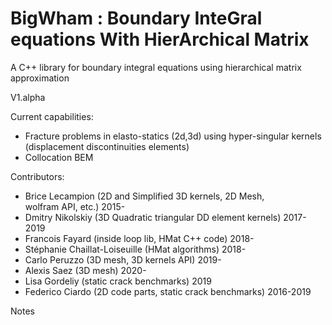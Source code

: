 #  BigWham : Boundary InteGral equations With HierArchical Matrix


A C++ library for boundary integral equations using hierarchical matrix approximation


V1.alpha  

Current capabilities: 

- Fracture problems in elasto-statics (2d,3d) using hyper-singular kernels (displacement discontinuities elements)
- Collocation BEM

Contributors:
- Brice Lecampion (2D and Simplified 3D kernels, 2D Mesh,  
wolfram API, etc.)  2015-
- Dmitry Nikolskiy (3D Quadratic triangular DD element kernels) 2017-2019
- Francois Fayard  (inside loop lib, HMat C++ code) 2018-
- Stéphanie Chaillat-Loiseuille (HMat algorithms) 2018-
- Carlo Peruzzo (3D mesh, 3D kernels API) 2019-
- Alexis Saez (3D mesh) 2020-
- Lisa Gordeliy (static crack benchmarks)  2019
- Federico Ciardo (2D code parts, static crack benchmarks) 2016-2019


Notes
 
 
